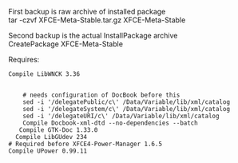 First backup is raw archive of installed package  
tar -czvf XFCE-Meta-Stable.tar.gz XFCE-Meta-Stable  

Second backup is the actual InstallPackage archive  
CreatePackage XFCE-Meta-Stable



Requires:
```
Compile LibWNCK 3.36


    # needs configuration of DocBook before this
    sed -i '/delegatePublic/c\' /Data/Variable/lib/xml/catalog  
    sed -i '/delegateSystem/c\' /Data/Variable/lib/xml/catalog  
    sed -i '/delegateURI/c\' /Data/Variable/lib/xml/catalog
    Compile Docbook-xml-dtd --no-dependencies --batch
   Compile GTK-Doc 1.33.0
  Compile LibGUdev 234
# Required before XFCE4-Power-Manager 1.6.5
Compile UPower 0.99.11
```
